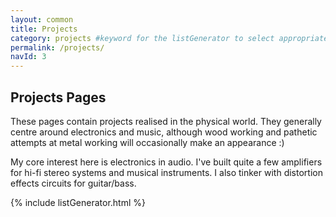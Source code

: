 ```yaml
---
layout: common
title: Projects
category: projects #keyword for the listGenerator to select appropriate posts with which to populate the list
permalink: /projects/
navId: 3
---
```


## Projects Pages
These pages contain projects realised in the physical world. They generally centre around electronics and music, although wood working and pathetic attempts at metal working will occasionally make an appearance :)

My core interest here is electronics in audio. I've built quite a few amplifiers for hi-fi stereo systems and musical instruments. I also tinker with distortion effects circuits for guitar/bass.

{% include listGenerator.html %}
